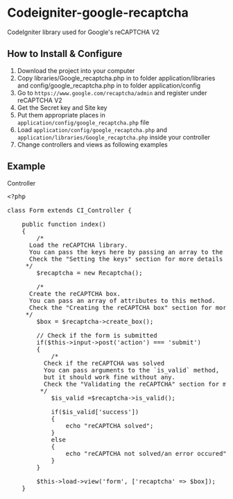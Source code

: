 # Codeigniter-google-recaptcha
CodeIgniter library used for Google's reCAPTCHA V2

## How to Install & Configure
<ol>
  <li>Download the project into your computer</li>
  <li>Copy libraries/Google_recaptcha.php in to folder application/libraries and config/google_recaptcha.php in to folder application/config</li>
  <li>Go to <code>https://www.google.com/recaptcha/admin</code> and register under reCAPTCHA V2 </li>
  <li>Get the Secret key and Site key</li>
  <li>Put them appropriate places in <code>application/config/google_recaptcha.php</code> file </li>
  <li>Load <code>application/config/google_recaptcha.php</code> and <code>application/libraries/Google_recaptcha.php</code> inside your controller </li>
  <li>Change controllers and views as following examples
  </li>
</ol>

## Example

Controller

<div class="highlight highlight-text-html-php"><pre><span class="pl-pse">&lt;?php</span><span class="pl-s1"></span>
<span class="pl-s1"></span>
<span class="pl-s1"><span class="pl-k">class</span> <span class="pl-en">Form</span> <span class="pl-k">extends</span> <span class="pl-e">CI_Controller</span> {</span>
<span class="pl-s1"></span>
<span class="pl-s1">	<span class="pl-k">public</span> <span class="pl-k">function</span> <span class="pl-en">index</span>()</span>
<span class="pl-s1">	{</span>
<span class="pl-s1">		<span class="pl-c"><span class="pl-c">/*</span></span></span>
<span class="pl-s1"><span class="pl-c">		 Load the reCAPTCHA library.</span></span>
<span class="pl-s1"><span class="pl-c">		 You can pass the keys here by passing an array to the class.</span></span>
<span class="pl-s1"><span class="pl-c">		 Check the "Setting the keys" section for more details</span></span>
<span class="pl-s1"><span class="pl-c">		<span class="pl-c">*/</span></span></span>
<span class="pl-s1">		<span class="pl-smi">$recaptcha</span> <span class="pl-k">=</span> <span class="pl-k">new</span> <span class="pl-c1">Recaptcha</span>();</span>
<span class="pl-s1"></span>
<span class="pl-s1">		<span class="pl-c"><span class="pl-c">/*</span></span></span>
<span class="pl-s1"><span class="pl-c">		 Create the reCAPTCHA box.</span></span>
<span class="pl-s1"><span class="pl-c">		 You can pass an array of attributes to this method.</span></span>
<span class="pl-s1"><span class="pl-c">		 Check the "Creating the reCAPTCHA box" section for more details</span></span>
<span class="pl-s1"><span class="pl-c">		<span class="pl-c">*/</span></span></span>
<span class="pl-s1">		<span class="pl-smi">$box</span> <span class="pl-k">=</span> <span class="pl-smi">$recaptcha</span><span class="pl-k">-&gt;</span>create_box();</span>
<span class="pl-s1"></span>
<span class="pl-s1">		<span class="pl-c"><span class="pl-c">//</span> Check if the form is submitted</span></span>
<span class="pl-s1">		<span class="pl-k">if</span>(<span class="pl-smi">$this</span><span class="pl-k">-&gt;</span><span class="pl-smi">input</span><span class="pl-k">-&gt;</span>post(<span class="pl-s"><span class="pl-pds">'</span>action<span class="pl-pds">'</span></span>) <span class="pl-k">===</span> <span class="pl-s"><span class="pl-pds">'</span>submit<span class="pl-pds">'</span></span>)</span>
<span class="pl-s1">		{</span>
<span class="pl-s1">			<span class="pl-c"><span class="pl-c">/*</span></span></span>
<span class="pl-s1"><span class="pl-c">			 Check if the reCAPTCHA was solved</span></span>
<span class="pl-s1"><span class="pl-c">			 You can pass arguments to the `is_valid` method,</span></span>
<span class="pl-s1"><span class="pl-c">			 but it should work fine without any.</span></span>
<span class="pl-s1"><span class="pl-c">			 Check the "Validating the reCAPTCHA" section for more details</span></span>
<span class="pl-s1"><span class="pl-c">			<span class="pl-c">*/</span></span></span>
<span class="pl-s1">			<span class="pl-smi">$is_valid</span> <span class="pl-k">=</span><span class="pl-smi">$recaptcha</span><span class="pl-k">-&gt;</span>is_valid();</span>
<span class="pl-s1"></span>
<span class="pl-s1">			<span class="pl-k">if</span>(<span class="pl-smi">$is_valid</span>[<span class="pl-s"><span class="pl-pds">'</span>success<span class="pl-pds">'</span></span>])</span>
<span class="pl-s1">			{</span>
<span class="pl-s1">				<span class="pl-c1">echo</span> <span class="pl-s"><span class="pl-pds">"</span>reCAPTCHA solved<span class="pl-pds">"</span></span>;</span>
<span class="pl-s1">			}</span>
<span class="pl-s1">			<span class="pl-k">else</span></span>
<span class="pl-s1">			{</span>
<span class="pl-s1">				<span class="pl-c1">echo</span> <span class="pl-s"><span class="pl-pds">"</span>reCAPTCHA not solved/an error occured<span class="pl-pds">"</span></span>;</span>
<span class="pl-s1">			}</span>
<span class="pl-s1">		}</span>
<span class="pl-s1"></span>
<span class="pl-s1">		<span class="pl-smi">$this</span><span class="pl-k">-&gt;</span><span class="pl-smi">load</span><span class="pl-k">-&gt;</span>view(<span class="pl-s"><span class="pl-pds">'</span>form<span class="pl-pds">'</span></span>, [<span class="pl-s"><span class="pl-pds">'</span>recaptcha<span class="pl-pds">'</span></span> <span class="pl-k">=&gt;</span> <span class="pl-smi">$box</span>]);</span>
<span class="pl-s1">	}</span></pre></div>
